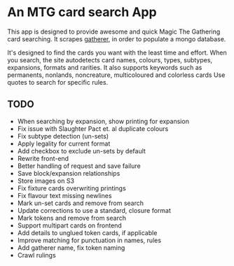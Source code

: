 # An MTG card search App

This app is designed to provide awesome and quick Magic The Gathering card searching.
It scrapes [gatherer](http://gatherer.wizards.com/Pages/Default.aspx), in order to populate a mongo database.

It's designed to find the cards you want with the least time and effort.
When you search, the site autodetects card names, colours, types, subtypes, expansions, formats and rarities.
It also supports keywords such as permanents, nonlands, noncreature, multicoloured and colorless cards
Use quotes to search for specific rules.

## TODO

 - When searching by expansion, show printing for expansion
 - Fix issue with Slaughter Pact et. al duplicate colours
 - Fix subtype detection (un-sets)
 - Apply legality for current format
 - Add checkbox to exclude un-sets by default
 - Rewrite front-end
 - Better handling of request and save failure
 - Save block/expansion relationships
 - Store images on S3
 - Fix fixture cards overwriting printings
 - Fix flavour text missing newlines
 - Mark un-set cards and remove from search
 - Update corrections to use a standard, closure format
 - Mark tokens and remove from search
 - Support multipart cards on frontend
 - Add details to unglued token cards, if applicable
 - Improve matching for punctuation in names, rules
 - Add gatherer name, fix token naming
 - Crawl rulings
